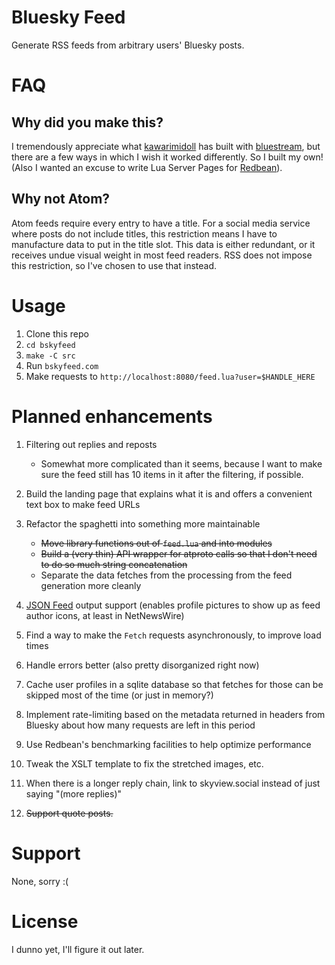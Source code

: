 # Bluesky Feed

Generate RSS feeds from arbitrary users' Bluesky posts.

# FAQ

## Why did you make this?

I tremendously appreciate what [kawarimidoll](https://github.com/kawarimidoll) has built with [bluestream](https://github.com/kawarimidoll/bluestream), but there are a few ways in which I wish it worked differently. So I built my own! (Also I wanted an excuse to write Lua Server Pages for [Redbean](https://redbean.dev)).

## Why not Atom?

Atom feeds require every entry to have a title. For a social media service where posts do not include titles, this restriction means I have to manufacture data to put in the title slot. This data is either redundant, or it receives undue visual weight in most feed readers. RSS does not impose this restriction, so I've chosen to use that instead.

# Usage

1. Clone this repo
2. `cd bskyfeed`
3. `make -C src`
4. Run `bskyfeed.com`
5. Make requests to `http://localhost:8080/feed.lua?user=$HANDLE_HERE`

# Planned enhancements

1. Filtering out replies and reposts

   - Somewhat more complicated than it seems, because I want to make sure the feed still has 10 items in it after the filtering, if possible.

2. Build the landing page that explains what it is and offers a convenient text box to make feed URLs
3. Refactor the spaghetti into something more maintainable

   - ~~Move library functions out of `feed.lua` and into modules~~
   - ~~Build a (very thin) API wrapper for atproto calls so that I don't need to do so much string concatenation~~
   - Separate the data fetches from the processing from the feed generation more cleanly

4. [JSON Feed](https://www.jsonfeed.org) output support (enables profile pictures to show up as feed author icons, at least in NetNewsWire)
5. Find a way to make the `Fetch` requests asynchronously, to improve load times
6. Handle errors better (also pretty disorganized right now)
7. Cache user profiles in a sqlite database so that fetches for those can be skipped most of the time (or just in memory?)
8. Implement rate-limiting based on the metadata returned in headers from Bluesky about how many requests are left in this period
9. Use Redbean's benchmarking facilities to help optimize performance
10. Tweak the XSLT template to fix the stretched images, etc.
11. When there is a longer reply chain, link to skyview.social instead of just saying "(more replies)"
12. ~~Support quote posts.~~

# Support

None, sorry :(

# License

I dunno yet, I'll figure it out later.
